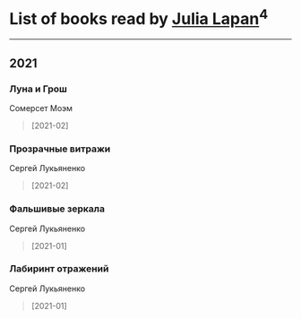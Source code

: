 # List of books read by [Julia Lapan](https://soundcloud.com/julia-lapan-741189633)<sup>4</sup>
---

## 2021

### Луна и Грош
Сомерсет Моэм
> [2021-02] 


### Прозрачные витражи
Сергей Лукьяненко
> [2021-02] 


### Фальшивые зеркала
Сергей Лукьяненко
> [2021-01] 


### Лабиринт отражений
Сергей Лукьяненко
> [2021-01] 



